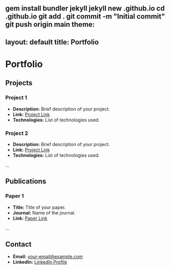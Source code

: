 gem install bundler jekyll
jekyll new <sofiaheimachado>.github.io
cd <sofiaheinmachado>.github.io
git add .
git commit -m "Initial commit"
git push origin main
theme: <modernist>
---
layout: default
title: Portfolio
---

# Portfolio

## Projects

### Project 1
- **Description:** Brief description of your project.
- **Link:** [Project Link](https://example.com)
- **Technologies:** List of technologies used.

### Project 2
- **Description:** Brief description of your project.
- **Link:** [Project Link](https://example.com)
- **Technologies:** List of technologies used.

...

## Publications

### Paper 1
- **Title:** Title of your paper.
- **Journal:** Name of the journal.
- **Link:** [Paper Link](https://example.com)

...

## Contact
- **Email:** [your-email@example.com](mailto:your-email@example.com)
- **LinkedIn:** [LinkedIn Profile](https://linkedin.com/in/yourprofile)
